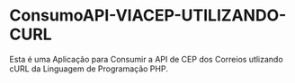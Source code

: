 # ConsumoAPI-VIACEP-UTILIZANDO-CURL

Esta é uma Aplicação para Consumir a API de CEP dos Correios utlizando cURL da Linguagem de Programação PHP.
